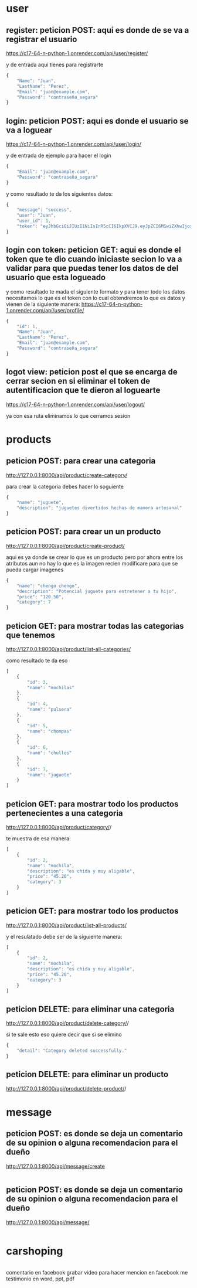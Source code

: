 # user
## register: peticion POST: aqui es donde de se va a registrar el usuario
https://c17-64-n-python-1.onrender.com/api/user/register/

y de entrada aqui tienes para registrarte
```javascript
{
    "Name": "Juan",
    "LastName": "Perez",
    "Email": "juan@example.com",
    "Password": "contraseña_segura"
}   
```

## login: peticion POST: aqui es donde el usuario se va a loguear 
https://c17-64-n-python-1.onrender.com/api/user/login/

y de entrada de ejemplo para hacer el login

```javascript
{
    "Email": "juan@example.com",
    "Password": "contraseña_segura"
}   
```
y como resultado te da los siguientes datos:

```javascript
{
    "message": "success",
    "user": "Juan",
    "user_id": 1,
    "token": "eyJhbGciOiJIUzI1NiIsInR5cCI6IkpXVCJ9.eyJpZCI6MSwiZXhwIjoxNzEzMzQxODMzLCJpYXQiOjE3MTMzMzgyMzN9.DLN2-NXqWpTwqIQIcmop5ZOZM3d-gfg-0hnmcEoeNDw"
}
```

## login con token: peticion GET: aqui es donde el token que te dio cuando iniciaste secion lo va a validar para que puedas tener los datos de  del usuario que esta logueado


y como resultado te mada el siguiente formato y para tener todo los datos necesitamos lo que es el token con lo cual obtendremos lo que es datos y vienen de la siguiente manera:
https://c17-64-n-python-1.onrender.com/api/user/profile/


```javascript
{
    "id": 1,
    "Name": "Juan",
    "LastName": "Perez",
    "Email": "juan@example.com",
    "Password": "contraseña_segura"
}

```


## logot view: peticion post el que se encarga de cerrar secion en si eliminar el token de autentificacion que te dieron al loguearte 
https://c17-64-n-python-1.onrender.com/api/user/logout/

ya con esa ruta eliminamos lo que cerramos sesion

# products

## peticion POST: para crear una categoria
http://127.0.0.1:8000/api/product/create-category/

para crear la categoria debes hacer lo soguiente

```javascript
{
    "name": "juguete",
    "description": "juguetes divertidos hechas de manera artesanal"
}
```


## peticion POST: para crear un un producto
http://127.0.0.1:8000/api/product/create-product/

aqui es ya donde se crear lo que es un producto pero por ahora entre los atributos aun no hay lo que es la imagen recien modificare para que se pueda cargar imagenes

```javascript
{
    "name": "chengo chengo",
    "description": "Potencial juguete para entretener a tu hijo",
    "price": "120.50",
    "category": 7
}
```

## peticion GET: para mostrar todas las categorias que tenemos 

http://127.0.0.1:8000/api/product/list-all-categories/

como resultado te da eso
```javascript
[
    {
        "id": 3,
        "name": "mochilas"
    },
    {
        "id": 4,
        "name": "pulsera"
    },
    {
        "id": 5,
        "name": "chompas"
    },
    {
        "id": 6,
        "name": "chullos"
    },
    {
        "id": 7,
        "name": "juguete"
    }
]
```




## peticion GET: para mostrar todo los productos pertenecientes a una categoria
http://127.0.0.1:8000/api/product/category/<la categoria>/

te muestra de esa manera:
```javascript
[
    {
        "id": 2,
        "name": "mochila",
        "description": "es chida y muy aligable",
        "price": "45.20",
        "category": 3
    }
]

```



## peticion GET: para mostrar todo los productos 
http://127.0.0.1:8000/api/product/list-all-products/

y el resulatado debe ser de la siguiente manera:

```javascript
[
    {
        "id": 2,
        "name": "mochila",
        "description": "es chida y muy aligable",
        "price": "45.20",
        "category": 3
    }
]
```




## peticion DELETE: para eliminar una categoria
http://127.0.0.1:8000/api/product/delete-category/<id de categoria>/

si te sale esto eso quiere decir que si se elimino

```javascript
{
    "detail": "Category deleted successfully."
}
```


## peticion DELETE: para eliminar un producto
http://127.0.0.1:8000/api/product/delete-product/<id del producto>/



# message

## peticion POST: es donde se deja un comentario de su opinion o alguna recomendacion para el dueño
http://127.0.0.1:8000/api/message/create
```javascript

```
## peticion POST: es donde se deja un comentario de su opinion o alguna recomendacion para el dueño

http://127.0.0.1:8000/api/message/

```javascript

```

# carshoping

```javascript

```

comentario en facebook 
grabar video para hacer 
mencion en facebook
me testimonio en word, ppt, pdf
